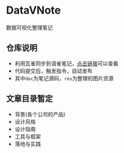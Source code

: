 # DataVNote

数据可视化整理笔记

## 仓库说明
* 利用瓦雀同步到语雀笔记，[点击链接](https://www.yuque.com/alipay2088002853001807/izr13g)可以查看
* 代码提交后，触发指令，自动发布
* 其中```doc```为笔记源码，```res```为整理的图片资源

## 文章目录暂定
* 背景(各个公司的产品)
* 设计风格
* 设计指南
* 工具与框架
* 落地与实践
